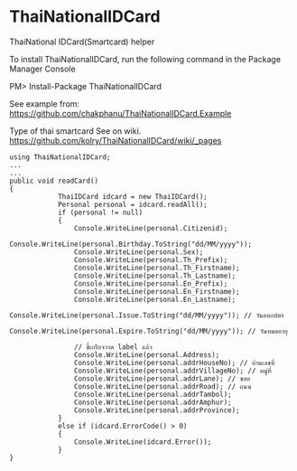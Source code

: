 ThaiNationalIDCard
==================

ThaiNational IDCard(Smartcard) helper

To install ThaiNationalIDCard, run the following command in the Package Manager Console

PM> Install-Package ThaiNationalIDCard

See example from: https://github.com/chakphanu/ThaiNationalIDCard.Example

Type of thai smartcard See on wiki. https://github.com/kolry/ThaiNationalIDCard/wiki/_pages

``` CSharp
using ThaiNationalIDCard;
...
...
public void readCard()
{
            ThaiIDCard idcard = new ThaiIDCard();
            Personal personal = idcard.readAll();
            if (personal != null)
            {
                Console.WriteLine(personal.Citizenid);
                Console.WriteLine(personal.Birthday.ToString("dd/MM/yyyy"));
                Console.WriteLine(personal.Sex);
                Console.WriteLine(personal.Th_Prefix);
                Console.WriteLine(personal.Th_Firstname);
                Console.WriteLine(personal.Th_Lastname);
                Console.WriteLine(personal.En_Prefix);
                Console.WriteLine(personal.En_Firstname);
                Console.WriteLine(personal.En_Lastname);
                Console.WriteLine(personal.Issue.ToString("dd/MM/yyyy")); // วันออกบัตร
                Console.WriteLine(personal.Expire.ToString("dd/MM/yyyy")); // วันหมดอายุ

                // ขี้เกรียจวาด label แล้ว
                Console.WriteLine(personal.Address);
                Console.WriteLine(personal.addrHouseNo); // บ้านเลขที่ 
                Console.WriteLine(personal.addrVillageNo); // หมู่ที่
                Console.WriteLine(personal.addrLane); // ซอย
                Console.WriteLine(personal.addrRoad); // ถนน
                Console.WriteLine(personal.addrTambol);
                Console.WriteLine(personal.addrAmphur);
                Console.WriteLine(personal.addrProvince);
            }
            else if (idcard.ErrorCode() > 0)
            {
                Console.WriteLine(idcard.Error());
            }
}            
            
```
